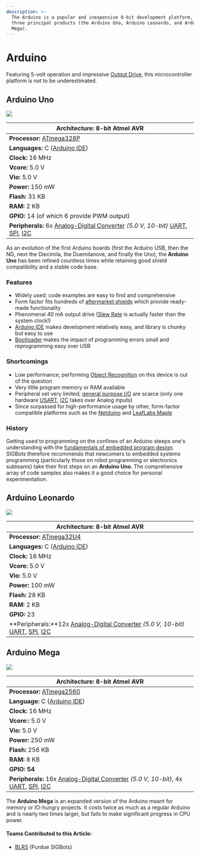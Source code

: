 ```yaml
---
description: >-
  The Arduino is a popular and inexpensive 8-bit development platform, with
  three principal products (the Arduino Uno, Arduino Leonardo, and Arduino
  Mega).
---
```


# Arduino

Featuring 5-volt operation and impressive [Output Drive](../output-drive.md), this microcontroller platform is not to be underestimated.

## Arduino Uno

![](../../../.gitbook/assets/a000066\_featured\_5.jpg)

| **Architecture:** 8-bit Atmel AVR                                                                                                                       |
| ------------------------------------------------------------------------------------------------------------------------------------------------------- |
| **Processor:** [ATmega328P](http://ww1.microchip.com/downloads/en/DeviceDoc/ATmega48A-PA-88A-PA-168A-PA-328-P-DS-DS40002061A.pdf)                       |
| **Languages:** C ([Arduino IDE](https://www.arduino.cc/en/main/software))                                                                               |
| **Clock:** 16 MHz                                                                                                                                       |
| **Vcore:** 5.0 V                                                                                                                                        |
| **Vio:** 5.0 V                                                                                                                                          |
| **Power:** 150 mW                                                                                                                                       |
| **Flash:** 31 KB                                                                                                                                        |
| **RAM:** 2 KB                                                                                                                                           |
| **GPIO:** 14 (of which 6 provide PWM output)                                                                                                            |
| **Peripherals:** 6x [Analog-Digital Converter](../analog-digital-converter.md) _(5.0 V, 10-bit)_ [UART](../uart.md), [SPI](../spi.md), [I2C](../i2c.md) |

As an evolution of the first Arduino boards (first the Arduino USB, then the NG, next the Diecimila, the Duemilanove, and finally the Uno), the **Arduino Uno** has been refined countless times while retaining good shield compatibility and a stable code base.

### Features

* Widely used; code examples are easy to find and comprehensive
* Form factor fits hundreds of [aftermarket shields](http://www.shieldlist.org) which provide ready-made functionality
* Phenomenal 40 mA output drive ([Slew Rate](../slew-rate.md) is actually faster than the system clock!)
* [Arduino IDE](https://www.arduino.cc/en/Main/Software) makes development relatively easy, and library is chunky but easy to use
* [Bootloader](https://github.com/Optiboot/optiboot) makes the impact of programming errors small and reprogramming easy over USB

### Shortcomings

* Low performance; performing [Object Recognition](../../../software/object-recognition/) on this device is out of the question
* Very little program memory or RAM available
* Peripheral set very limited; [general purpose I/O](../gpio.md) are scarce (only one hardware [USART](../usart.md), [I2C](../i2c.md) takes over Analog inputs)
* Since surpassed for high-performance usage by other, form-factor compatible platforms such as the [Netduino](arduino.md) and [LeafLabs Maple](leaflabs-maple.md)

### History

Getting used to programming on the confines of an Arduino steeps one's understanding with the [fundamentals of embedded program design](../../../software/general/embedded-programming-tips.md). SIGBots therefore recommends that newcomers to embedded systems programming (particularly those on robot programming or electronics subteams) take their first steps on an **Arduino Uno**. The comprehensive array of code samples also makes it a good choice for personal experimentation.

## Arduino Leonardo

[![](https://phabricator.purduesigbots.com/file/data/ouywihroyrgzvjqbi3y7/PHID-FILE-rk4z6d5hciyjbx6kg3kd/processor_arduino_leonardo.jpg)](https://phabricator.purduesigbots.com/file/data/ouywihroyrgzvjqbi3y7/PHID-FILE-rk4z6d5hciyjbx6kg3kd/processor_arduino_leonardo.jpg)

| **Architecture:** 8-bit Atmel AVR                                                                                                                       |
| ------------------------------------------------------------------------------------------------------------------------------------------------------- |
| **Processor:** [ATmega32U4](http://arduino.cc/en/Main/ArduinoBoardLeonardo/)                                                                            |
| **Languages:** C ([Arduino IDE](https://www.arduino.cc/en/main/software))                                                                               |
| **Clock:** 16 MHz                                                                                                                                       |
| **Vcore:** 5.0 V                                                                                                                                        |
| **Vio:** 5.0 V                                                                                                                                          |
| **Power:** 100 mW                                                                                                                                       |
| **Flash:** 28 KB                                                                                                                                        |
| **RAM:** 2 KB                                                                                                                                           |
| **GPIO:** 23                                                                                                                                            |
| **Peripherals:**12x [Analog-Digital Converter](../analog-digital-converter.md) _(5.0 V, 10-bit)_ [UART](../uart.md), [SPI](../spi.md), [I2C](../i2c.md) |

## Arduino Mega

[![](https://phabricator.purduesigbots.com/file/data/tpu3rueuzkwjspqa2xzv/PHID-FILE-nclcbqoraveubpd544bb/processor_arduino_mega.jpg)](https://phabricator.purduesigbots.com/file/data/tpu3rueuzkwjspqa2xzv/PHID-FILE-nclcbqoraveubpd544bb/processor_arduino_mega.jpg)

| **Architecture:** 8-bit Atmel AVR                                                                                                                            |
| ------------------------------------------------------------------------------------------------------------------------------------------------------------ |
| **Processor:** [ATmega2560](http://arduino.cc/en/Main/ArduinoBoardMega2560/)                                                                                 |
| **Language:** C ([Arduino IDE](https://www.arduino.cc/en/main/software))                                                                                     |
| **Clock:** 16 MHz                                                                                                                                            |
| **Vcore::** 5.0 V                                                                                                                                            |
| **Vio:** 5.0 V                                                                                                                                               |
| **Power:** 250 mW                                                                                                                                            |
| **Flash:** 256 KB                                                                                                                                            |
| **RAM:** 8 KB                                                                                                                                                |
| **GPIO: 54**                                                                                                                                                 |
| **Peripherals:** 16x [Analog-Digital Converter](../analog-digital-converter.md) _(5.0 V, 10-bit)_, 4x [UART](../uart.md), [SPI](../spi.md), [I2C](../i2c.md) |

The **Arduino Mega** is an expanded version of the Arduino meant for memory or IO-hungry projects. It costs twice as much as a regular Arduino and is nearly two times larger, but fails to make significant progress in CPU power.

#### Teams Contributed to this Article:

* [BLRS](https://purduesigbots.com) (Purdue SIGBots)
